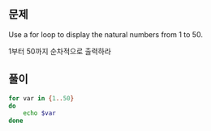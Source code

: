 ## 문제

Use a for loop to display the natural numbers from 1 to 50.

1부터 50까지 순차적으로 출력하라

## 풀이

```sh
for var in {1..50}
do
    echo $var
done
```
